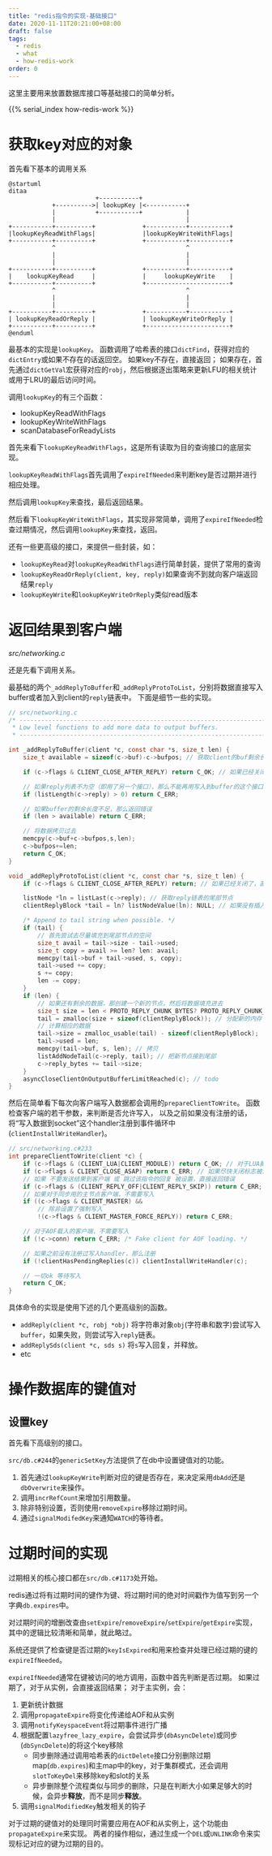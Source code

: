 ```yaml
---
title: "redis指令的实现-基础接口"
date: 2020-11-11T20:21:00+08:00
draft: false
tags:
  - redis
  - what
  - how-redis-work
order: 0
---
```



这里主要用来放置数据库接口等基础接口的简单分析。

<!--more--> 

{{% serial_index how-redis-work %}}

# 获取key对应的对象

首先看下基本的调用关系

```ditaa
@startuml
ditaa
                        +-----------+
            +---------->| lookupKey |<-----------+
            |           +-----------+            |
            |                                    |
+-----------+----------+             +-----------+-----------+
|lookupKeyReadWithFlags|             |lookupKeyWriteWithFlags|
+-----------+----------+             +-----------+-----------+
            ^                                    ^               
            |                                    |               
            |                                    |               
+-----------+----------+             +-----------+-----------+
|    lookupKeyRead     |             |     lookupKeyWrite    |
+-----------+----------+             +-----------------------+
            ^                                    ^               
            |                                    |               
            |                                    |               
+-----------+----------+             +-----------+-----------+
| lookupKeyReadOrReply |             | lookupKeyWriteOrReply |
+-----------+----------+             +-----------------------+
@enduml
```

最基本的实现是`lookupKey`。
函数调用了哈希表的接口`dictFind`，获得对应的`dictEntry`或如果不存在的话返回空。
如果key不存在，直接返回；
如果存在，首先通过`dictGetVal`宏获得对应的`robj`，然后根据逐出策略来更新LFU的相关统计或用于LRU的最后访问时间。

调用`lookupKey`的有三个函数：
- lookupKeyReadWithFlags
- lookupKeyWriteWithFlags
- scanDatabaseForReadyLists

首先来看下`lookupKeyReadWithFlags`，这是所有读取为目的查询接口的底层实现。

`lookupKeyReadWithFlags`首先调用了`expireIfNeeded`来判断key是否过期并进行相应处理。

然后调用`lookupKey`来查找，最后返回结果。

然后看下`lookupKeyWriteWithFlags`，其实现非常简单，调用了`expireIfNeeded`检查过期情况，然后调用`lookupKey`来查找，返回。

还有一些更高级的接口，来提供一些封装，如：

- `lookupKeyRead`对`lookupKeyReadWithFlags`进行简单封装，提供了常用的查询
- `lookupKeyReadOrReply(client, key, reply)`如果查询不到就向客户端返回结果`reply`
- `lookupKeyWrite`和`lookupKeyWriteOrReply`类似read版本

# 返回结果到客户端

*src/networking.c*

还是先看下调用关系。

最基础的两个`_addReplyToBuffer`和`_addReplyProtoToList`，分别将数据直接写入buffer或者加入到client的`reply`链表中。
下面是细节一些的实现。

```c
// src/networking.c
/* -----------------------------------------------------------------------------
 * Low level functions to add more data to output buffers.
 * -------------------------------------------------------------------------- */

int _addReplyToBuffer(client *c, const char *s, size_t len) {
    size_t available = sizeof(c->buf)-c->bufpos; // 获取client的buf剩余长度

    if (c->flags & CLIENT_CLOSE_AFTER_REPLY) return C_OK; // 如果已经关闭了，直接返回

    // 如果reply列表不为空（即用了另一个接口），那么不能再用写入到buffer的这个接口
    if (listLength(c->reply) > 0) return C_ERR;

    // 如果buffer的剩余长度不足，那么返回错误
    if (len > available) return C_ERR;

    // 将数据拷贝过去
    memcpy(c->buf+c->bufpos,s,len);
    c->bufpos+=len;
    return C_OK;
}

void _addReplyProtoToList(client *c, const char *s, size_t len) {
    if (c->flags & CLIENT_CLOSE_AFTER_REPLY) return; // 如果已经关闭了，直接返回

    listNode *ln = listLast(c->reply); // 获取reply链表的尾部节点
    clientReplyBlock *tail = ln? listNodeValue(ln): NULL; // 如果没有插入过，那有可能为空

    /* Append to tail string when possible. */
    if (tail) {
        // 首先尝试去尽量填充到尾部节点的空间
        size_t avail = tail->size - tail->used;
        size_t copy = avail >= len? len: avail;
        memcpy(tail->buf + tail->used, s, copy);
        tail->used += copy;
        s += copy;
        len -= copy;
    }
    if (len) {
        // 如果还有剩余的数据，那创建一个新的节点，然后将数据填充进去
        size_t size = len < PROTO_REPLY_CHUNK_BYTES? PROTO_REPLY_CHUNK_BYTES: len;
        tail = zmalloc(size + sizeof(clientReplyBlock)); // 分配新的内存
        // 计算相应的数据
        tail->size = zmalloc_usable(tail) - sizeof(clientReplyBlock);
        tail->used = len;
        memcpy(tail->buf, s, len); // 拷贝
        listAddNodeTail(c->reply, tail); // 把新节点接到尾部
        c->reply_bytes += tail->size;
    }
    asyncCloseClientOnOutputBufferLimitReached(c); // todo
}
```

然后在简单看下每次向客户端写入数据都会调用的`prepareClientToWrite`。
函数检查客户端的若干参数，来判断是否允许写入，
以及之前如果没有注册的话，将“写入数据到socket”这个handler注册到事件循环中(`clientInstallWriteHandler`)。

```c
// src/networking.c#233
int prepareClientToWrite(client *c) {
    if (c->flags & (CLIENT_LUA|CLIENT_MODULE)) return C_OK; // 对于LUA脚本，不需要注册事件
    if (c->flags & CLIENT_CLOSE_ASAP) return C_ERR; // 如果尽快关闭标志被设置，直接返回错误
    // 如果 不要发送结果到客户端 或 跳过该指令的回复 被设置，直接返回错误
    if (c->flags & (CLIENT_REPLY_OFF|CLIENT_REPLY_SKIP)) return C_ERR;
    // 如果对于同步用的主节点客户端，不需要写入
    if ((c->flags & CLIENT_MASTER) &&
        // 除非设置了强制写入
        !(c->flags & CLIENT_MASTER_FORCE_REPLY)) return C_ERR;

    // 对于AOF载入的客户端，不需要写入
    if (!c->conn) return C_ERR; /* Fake client for AOF loading. */

    // 如果之前没有注册过写入handler，那么注册
    if (!clientHasPendingReplies(c)) clientInstallWriteHandler(c);

    // 一切ok 等待写入
    return C_OK;
}
```

具体命令的实现是使用下述的几个更高级别的函数。

- `addReply(client *c, robj *obj)` 将字符串对象`obj`(字符串和数字)尝试写入`buffer`，如果失败，则尝试写入`reply`链表。
- `addReplySds(client *c, sds s)` 将`s`写入回复，并释放。
- etc

# 操作数据库的键值对

## 设置key

首先看下高级别的接口。

`src/db.c#244`的`genericSetKey`方法提供了在db中设置键值对的功能。

1. 首先通过`lookupKeyWrite`判断对应的键是否存在，来决定采用`dbAdd`还是`dbOverwrite`来操作。
1. 调用`incrRefCount`来增加引用数量。
1. 除非特别设置，否则使用`removeExpire`移除过期时间。
1. 通过`signalModifedKey`来通知`WATCH`的等待者。


# 过期时间的实现

过期相关的核心接口都在`src/db.c#1173`处开始。

redis通过将有过期时间的键作为键、将过期时间的绝对时间戳作为值写到另一个字典`db.expires`中。

对过期时间的增删改查由`setExpire`/`removeExpire`/`setExpire`/`getExpire`实现，
其中的逻辑比较清晰和简单，就此略过。

系统还提供了检查键是否过期的`keyIsExpired`和用来检查并处理已经过期的键的`expireIfNeeded`。

`expireIfNeeded`通常在键被访问的地方调用，函数中首先判断是否过期。
如果过期了，对于从实例，会直接返回结果；
对于主实例，会：
  1. 更新统计数据
  1. 调用`propagateExpire`将变化传递给AOF和从实例
  1. 调用`notifyKeyspaceEvent`将过期事件进行广播
  1. 根据配置`lazyfree_lazy_expire`，会尝试异步(`dbAsyncDelete`)或同步(`dbSyncDelete`)的将这个key移除
      - 同步删除通过调用哈希表的`dictDelete`接口分别删除过期map(`db.expires`)和主map中的key，对于集群模式，还会调用`slotToKeyDel`来移除key和slot的关系
      - 异步删除整个流程类似与同步的删除，只是在判断大小如果足够大的时候，会异步**释放**，而不是同步**释放**。
  1. 调用`signalModifiedKey`触发相关的钩子

对于过期的键值对的处理同时需要应用在AOF和从实例上，这个功能由`propagateExpire`来实现。
两者的操作相似，通过生成一个`DEL`或`UNLINK`命令来实现标记对应的键为过期的目的。


